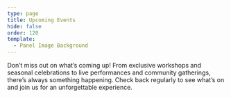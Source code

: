 ```yaml
---
type: page
title: Upcoming Events
hide: false
order: 120
template:
  - Panel Image Background
---
```

Don’t miss out on what’s coming up! From exclusive workshops and seasonal celebrations to live performances and community gatherings, there’s always something happening. Check back regularly to see what’s on and join us for an unforgettable experience.
